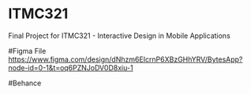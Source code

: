 # ITMC321
 Final Project for ITMC321 - Interactive Design in Mobile Applications

#Figma File
https://www.figma.com/design/dNhzm6EIcrnP6XBzGHhYRV/BytesApp?node-id=0-1&t=oq6PZNJoDV0D8xiu-1

#Behance
